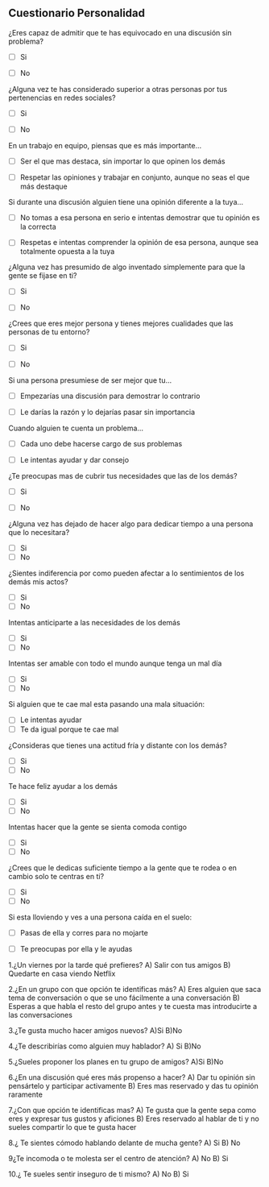 ## Cuestionario Personalidad


¿Eres capaz de admitir que te has equivocado en una discusión sin problema?

- [ ]	Si 

- [ ]	No

¿Alguna vez te has considerado superior a otras personas por tus pertenencias en redes sociales?

- [ ]	Si 

- [ ]	No

En un trabajo en equipo, piensas que es más importante…

- [ ]	Ser el que mas destaca, sin importar lo que opinen los demás

- [ ]	Respetar las opiniones y trabajar en conjunto, aunque no seas el que más destaque

Si durante una discusión alguien tiene una opinión diferente a la tuya…

- [ ]	No tomas a esa persona en serio e intentas demostrar que tu opinión es la correcta

- [ ]	Respetas e intentas comprender la opinión de esa persona, aunque sea totalmente opuesta a la tuya

¿Alguna vez has presumido de algo inventado simplemente para que la gente se fijase en ti?

- [ ]	Si

- [ ]	No

¿Crees que eres mejor persona y tienes mejores cualidades que las personas de tu entorno?

- [ ]	Si 

- [ ]	No

Si una persona presumiese de ser mejor que tu…

- [ ]	Empezarías una discusión para demostrar lo contrario

- [ ]	Le darías la razón y lo dejarías pasar sin importancia

Cuando alguien te cuenta un problema…

- [ ]	Cada uno debe hacerse cargo de sus problemas

- [ ]	Le intentas ayudar y dar consejo

¿Te preocupas mas de cubrir tus necesidades que las de los demás?

- [ ]	Si 

- [ ]	No

¿Alguna vez has dejado de hacer algo para dedicar tiempo a una persona que lo necesitara?
- [ ] Si
- [ ] No

¿Sientes indiferencia por como pueden afectar a lo sentimientos de los demás mis actos?
- [ ] Si
- [ ] No

Intentas anticiparte a las necesidades de los demás
- [ ] Si
- [ ] No

Intentas ser amable con todo el mundo aunque tenga un mal día
- [ ] Si
- [ ] No

Si alguien que te cae mal esta pasando una mala situación:
- [ ] Le intentas ayudar
- [ ] Te da igual porque te cae mal

¿Consideras que tienes una actitud fría y distante con los demás?
- [ ] Si
- [ ] No

Te hace feliz ayudar a los demás 
- [ ] Si
- [ ] No

Intentas hacer que la gente se sienta comoda contigo
- [ ] Si
- [ ] No

¿Crees que le dedicas suficiente tiempo a la gente que te rodea o en cambio solo te centras en ti?
- [ ] Si
- [ ] No

Si esta lloviendo y ves a una persona caída en el suelo:
- [ ] Pasas de ella y corres para no mojarte
- [ ] Te preocupas por ella y le ayudas


1.¿Un viernes por la tarde qué prefieres?
A) Salir con tus amigos 
B) Quedarte en casa viendo Netflix 

2.¿En un grupo con que opción te identificas más?
A) Eres alguien que saca tema de conversación o que se uno fácilmente a una conversación
B) Esperas a que habla el resto del grupo antes y te cuesta mas introducirte a las conversaciones

3.¿Te gusta mucho hacer amigos nuevos?
A)Si
B)No

4.¿Te describirías como alguien muy hablador?
A) Si
B)No

5.¿Sueles proponer los planes en tu grupo de amigos?
A)Si
B)No

6.¿En una discusión qué eres más propenso a hacer?
A) Dar tu opinión sin pensártelo y participar activamente
B) Eres mas reservado y das tu opinión raramente

7.¿Con que opción te identificas mas?
A) Te gusta que la gente sepa como eres y expresar tus gustos y aficiones
B) Eres reservado al hablar de ti y no sueles compartir lo que te gusta hacer

8.¿ Te sientes cómodo hablando delante de mucha gente?
A) Si
B) No

9¿Te incomoda o te molesta ser el centro de atención?
A) No
B) Si

10.¿ Te sueles sentir inseguro de ti mismo?
A) No
B) Si
